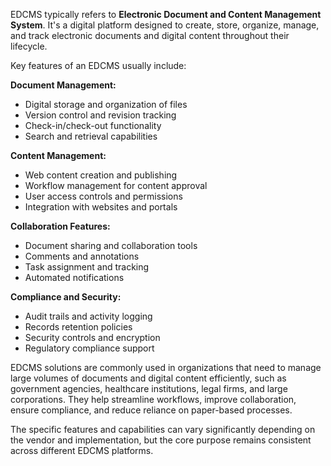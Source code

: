 EDCMS typically refers to **Electronic Document and Content Management System**. It's a digital platform designed to create, store, organize, manage, and track electronic documents and digital content throughout their lifecycle.

Key features of an EDCMS usually include:

**Document Management:**
- Digital storage and organization of files
- Version control and revision tracking
- Check-in/check-out functionality
- Search and retrieval capabilities

**Content Management:**
- Web content creation and publishing
- Workflow management for content approval
- User access controls and permissions
- Integration with websites and portals

**Collaboration Features:**
- Document sharing and collaboration tools
- Comments and annotations
- Task assignment and tracking
- Automated notifications

**Compliance and Security:**
- Audit trails and activity logging
- Records retention policies
- Security controls and encryption
- Regulatory compliance support

EDCMS solutions are commonly used in organizations that need to manage large volumes of documents and digital content efficiently, such as government agencies, healthcare institutions, legal firms, and large corporations. They help streamline workflows, improve collaboration, ensure compliance, and reduce reliance on paper-based processes.

The specific features and capabilities can vary significantly depending on the vendor and implementation, but the core purpose remains consistent across different EDCMS platforms.
